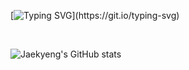 [![Typing SVG](https://readme-typing-svg.demolab.com?font=Caveat&weight=700&size=50&duration=1&pause=997&color=6994CDEE&vCenter=true&repeat=false&random=false&width=600&height=100&lines=Welcom+to+Jaekyeong's+Github!)](https://git.io/typing-svg)

<br>

![Jaekyeng's GitHub stats](https://github-readme-stats.vercel.app/api?username=ujkey&show_icons=true&theme=nord)
